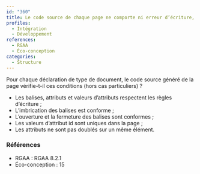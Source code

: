 ```yaml
---
id: "360"
title: Le code source de chaque page ne comporte ni erreur d’écriture, de fermeture, d’ouverture ou d’imbrication de balise, ni erreur d’écriture d’attributs, ni d’élément obsolète.
profiles:
  - Intégration
  - Développement
references:
  - RGAA
  - Éco-conception
categories:
  - Structure
---
```


Pour chaque déclaration de type de document, le code source généré de la page vérifie-t-il ces conditions (hors cas particuliers) ?

- Les balises, attributs et valeurs d’attributs respectent les règles d’écriture ;
- L’imbrication des balises est conforme ;
- L’ouverture et la fermeture des balises sont conformes ;
- Les valeurs d’attribut id sont uniques dans la page ;
- Les attributs ne sont pas doublés sur un même élément.


### Références

*   RGAA : RGAA 8.2.1
*   Éco-conception : 15
